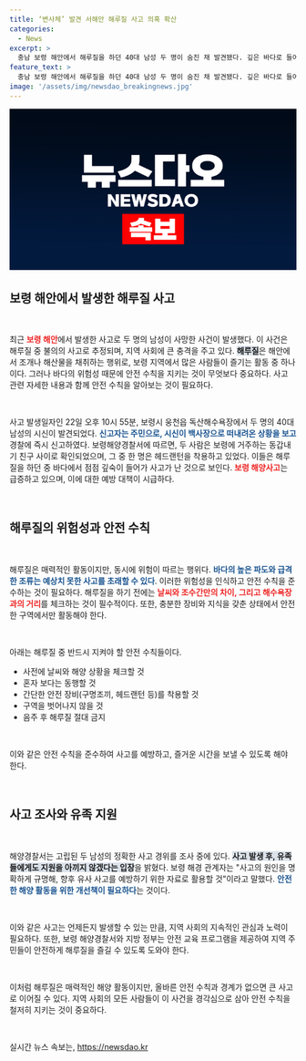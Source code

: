 ```yaml
---
title: ‘변사체’ 발견 서해안 해루질 사고 의혹 확산
categories:
  - News
excerpt: >
  충남 보령 해안에서 해루질을 하던 40대 남성 두 명이 숨진 채 발견됐다. 깊은 바다로 들어가 사고를 당한 것으로 추정되며, 해경은 정확한 경위를 조사 중이다. 클릭해 자세한 이야기를 확인하세요!
feature_text: >
  충남 보령 해안에서 해루질을 하던 40대 남성 두 명이 숨진 채 발견됐다. 깊은 바다로 들어가 사고를 당한 것으로 추정되며, 해경은 정확한 경위를 조사 중이다. 클릭해 자세한 이야기를 확인하세요!
image: '/assets/img/newsdao_breakingnews.jpg'
---
```


<p><img src="/assets/img/newsdao_breakingnews.jpg" alt="bookingtag 속보" /></p>

<h2 data-ke-size="size26">보령 해안에서 발생한 해루질 사고</h2>

<p data-ke-size="size16">&nbsp;</p>

<p>최근 <b><span style="color: #ee2323;">보령 해안</span></b>에서 발생한 사고로 두 명의 남성이 사망한 사건이 발생했다. 이 사건은 해루질 중 불의의 사고로 추정되며, 지역 사회에 큰 충격을 주고 있다. <b><span style="background-color: #21538527;">해루질</span></b>은 해안에서 조개나 해산물을 채취하는 행위로, 보령 지역에서 많은 사람들이 즐기는 활동 중 하나이다. 그러나 바다의 위험성 때문에 안전 수칙을 지키는 것이 무엇보다 중요하다. 사고 관련 자세한 내용과 함께 안전 수칙을 알아보는 것이 필요하다.</p>

<p data-ke-size="size16">&nbsp;</p>

<p>사고 발생일자인 22일 오후 10시 55분, 보령시 웅천읍 독산해수욕장에서 두 명의 40대 남성의 시신이 발견되었다. <b><span style="color: #1a5490;">신고자는 주민으로, 시신이 백사장으로 떠내려온 상황을 보고</span></b> 경찰에 즉시 신고하였다. 보령해양경찰서에 따르면, 두 사람은 보령에 거주하는 동갑내기 친구 사이로 확인되었으며, 그 중 한 명은 헤드랜턴을 착용하고 있었다. 이들은 해루질을 하던 중 바다에서 점점 깊숙이 들어가 사고가 난 것으로 보인다. <b><span style="color: #ee2323;">보령 해양사고</span></b>는 급증하고 있으며, 이에 대한 예방 대책이 시급하다.</p>

<p data-ke-size="size16">&nbsp;</p>

<h2 data-ke-size="size26">해루질의 위험성과 안전 수칙</h2>

<p data-ke-size="size16">&nbsp;</p>

<p>해루질은 매력적인 활동이지만, 동시에 위험이 따르는 행위다. <b><span style="color: #1a5490;">바다의 높은 파도와 급격한 조류는 예상치 못한 사고를 초래할 수 있다</span></b>. 이러한 위험성을 인식하고 안전 수칙을 준수하는 것이 필요하다. 해루질을 하기 전에는 <b><span style="color: #ee2323;">날씨와 조수간만의 차이, 그리고 해수욕장과의 거리</span></b>를 체크하는 것이 필수적이다. 또한, 충분한 장비와 지식을 갖춘 상태에서 안전한 구역에서만 활동해야 한다.</p>

<p data-ke-size="size16">&nbsp;</p>

<p>아래는 해루질 중 반드시 지켜야 할 안전 수칙들이다.</p>

<ul>
  <li>사전에 날씨와 해양 상황을 체크할 것</li>
  <li>혼자 보다는 동행할 것</li>
  <li>간단한 안전 장비(구명조끼, 헤드랜턴 등)를 착용할 것</li>
  <li>구역을 벗어나지 않을 것</li>
  <li>음주 후 해루질 절대 금지</li>
</ul>

<p data-ke-size="size16">&nbsp;</p>

<p>이와 같은 안전 수칙을 준수하여 사고를 예방하고, 즐거운 시간을 보낼 수 있도록 해야 한다. </p>

<p data-ke-size="size16">&nbsp;</p>

<h2 data-ke-size="size26">사고 조사와 유족 지원</h2>

<p data-ke-size="size16">&nbsp;</p>

<p>해양경찰서는 고립된 두 남성의 정확한 사고 경위를 조사 중에 있다. <b><span style="background-color: #21538527;">사고 발생 후, 유족들에게도 지원을 아끼지 않겠다는 입장</span></b>을 밝혔다. 보령 해경 관계자는 "사고의 원인을 명확하게 규명해, 향후 유사 사고를 예방하기 위한 자료로 활용할 것"이라고 말했다. <b><span style="color: #1a5490;">안전한 해양 활동을 위한 개선책이 필요하다</span></b>는 것이다.</p>

<p data-ke-size="size16">&nbsp;</p>

<p>이와 같은 사고는 언제든지 발생할 수 있는 만큼, 지역 사회의 지속적인 관심과 노력이 필요하다. 또한, 보령 해양경찰서와 지방 정부는 안전 교육 프로그램을 제공하여 지역 주민들이 안전하게 해루질을 즐길 수 있도록 도와야 한다. </p>

<p data-ke-size="size16">&nbsp;</p>

<p>이처럼 해루질은 매력적인 해양 활동이지만, 올바른 안전 수칙과 경계가 없으면 큰 사고로 이어질 수 있다. 지역 사회의 모든 사람들이 이 사건을 경각심으로 삼아 안전 수칙을 철저히 지키는 것이 중요하다. </p>

<p data-ke-size="size16">&nbsp;</p>
실시간 뉴스 속보는, <a href="https://newsdao.kr" rel="dofollow">https://newsdao.kr</a>


